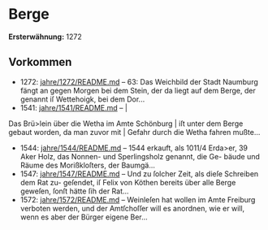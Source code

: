 # Berge

**Ersterwähnung:** 1272

## Vorkommen
- 1272: [jahre/1272/README.md](../jahre/1272/README.md) – 63: Das Weichbild der
Stadt Naumburg fängt an gegen Morgen bei dem Stein,
der da liegt auf dem Berge, der genannt iſ Wettehoigk,
bei dem Dor...
- 1541: [jahre/1541/README.md](../jahre/1541/README.md) – |

Das Brü>lein über die Wetha im Amte Schönburg |
iſt unter dem Berge gebaut worden, da man zuvor mit |
Gefahr durch die Wetha fahren mußte...
- 1544: [jahre/1544/README.md](../jahre/1544/README.md) – 1544 erkauft, als 1011/4 Erda>er, 39 Aker
Holz, das Nonnen- und Sperlingsholz genannt, die Ge-
bäude und Räume des Morißkloſters, der Baumgä...
- 1547: [jahre/1547/README.md](../jahre/1547/README.md) – Und zu ſolcher Zeit, als dieſe Schreiben dem Rat zu-
geſendet, iſ Felix von Köthen bereits über alle Berge
geweſen, ſonſt hätte ſih der Rat...
- 1572: [jahre/1572/README.md](../jahre/1572/README.md) – Weinleſen hat wollen im Amte Freiburg verboten
werden, und der Amtſchoſſer will es anordnen, wie er will,
wenn es aber der Bürger eigene Ber...
